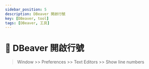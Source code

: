 ```yaml
---
sidebar_position: 5
description: DBeaver 開啟行號
key: [DBeaver, tool]
tags: [DBeaver, 工具]
---
```


# 🦫 DBeaver 開啟行號

> Window >> Preferences >> Text Editors >> Show line numbers